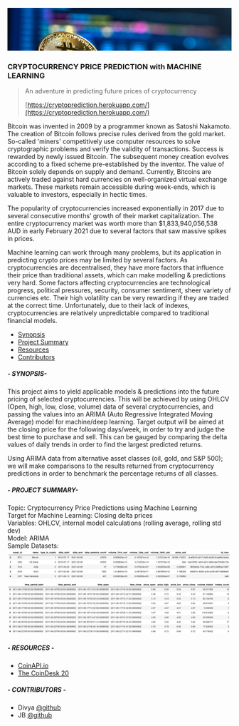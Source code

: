 ![CryptoHeader](/resources/rm_header.png)
### CRYPTOCURRENCY PRICE PREDICTION with MACHINE LEARNING
> An adventure in predicting future prices of cryptocurrency
>
> [https://cryptoprediction.herokuapp.com/](https://cryptoprediction.herokuapp.com/)

Bitcoin was invented in 2009 by a programmer known as Satoshi Nakamoto. The creation of Bitcoin follows precise rules derived from the gold market. So-called 'miners' competitively use computer resources to solve cryptographic problems and verify the validity of transactions. Success is rewarded by newly issued Bitcoin. The subsequent money creation evolves according to a fixed scheme pre-established by the inventor.
The value of Bitcoin solely depends on supply and demand. Currently, Bitcoins are actively traded against hard currencies on well-organized virtual exchange markets. These markets remain accessible during week-ends, which is valuable to investors, especially in hectic times.

The popularity of cryptocurrencies increased exponentially in 2017 due to several consecutive months’ growth of their market capitalization. The entire cryptocurrency market was worth more than $1,833,940,056,538 AUD in early February 2021 due to several factors that saw massive spikes in prices.

Machine learning can work through many problems, but its application in predicting crypto prices may be limited by several factors. As cryptocurrencies are decentralised, they have more factors that influence their price than traditional assets, which can make modelling & predictions very hard. Some factors affecting cryptocurrencies are technological progress, political pressures, security, consumer sentiment, sheer variety of currencies etc. Their high volatility can be very rewarding if they are traded at the correct time. Unfortunately, due to their lack of indexes, cryptocurrencies are relatively unpredictable compared to traditional financial models.

* [Synopsis](#--synopsis--)
* [Project Summary](#--project-summary--)
* [Resources](#--resources--)
* [Contributors](#--contributors--)

##### **- SYNOPSIS-**

This project aims to yield applicable models & predictions into the future pricing of selected cryptocurrencies. This will be achieved by using OHLCV (Open, high, low, close, volume) data of several cryptocurrencies, and passing the values into an ARIMA (Auto Regressive Integrated Moving Average) model for machine/deep learning. Target output will be aimed at the closing price for the following days/week, in order to try and judge the best time to purchase and sell. This can be gauged by comparing the delta values of daily trends in order to find the largest predicted returns.

Using ARIMA data from alternative asset classes (oil, gold, and S&P 500); we will make comparisons to the results returned from cryptocurrency predictions in order to benchmark the percentage returns of all classes.

##### **- PROJECT SUMMARY-**

Topic: Cryptocurrency Price Predictions using Machine Learning  
Target for Machine Learning: Closing delta prices  
Variables: OHLCV, internal model calculations (rolling average, rolling std dev)  
Model: ARIMA  
Sample Datasets:
![SampleData1](/resources/rm_sample1.png)
![SampleData2](/resources/rm_sample2.png)

##### **- RESOURCES -**

* [CoinAPI.io](https://www.coinapi.io/)
* [The CoinDesk 20](https://www.coindesk.com/coindesk20)

##### **- CONTRIBUTORS -**

* Divya [@github](https://github.com/divyagururajansumangala)
* JB [@github](https://github.com/JB-DA)


